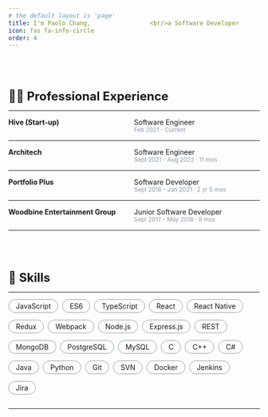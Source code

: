 ```yaml
---
# the default layout is 'page'
title: I'm Paolo Chang,　　　　　　　　　　<br/>a Software Developer
icon: fas fa-info-circle
order: 4
---
```


<style type='text/css'>
[class*="about__content"] {
  margin-top: 80px;
}
[class*="about__title"] {
  font-size: x-large;
}
[class*="experience__container"] {
  display: flex;
  flex-direction: row;
}
[class*="experience__company"] {
  width: 50%;
}
[class*="experience__infotab"] {
  width: 50%;
  display: flex;
  flex-direction: column;
}
[class*="experience__workperiod"] {
  font-size: smaller;
  color: #8898AA;
}
[class*="skills__contents"] {
  display: flex;
  flex-direction: row;
  margin: 0;
  padding: 0;
  list-style-type: none;
  flex-wrap: wrap;
}
[class*="skills__item"] {
  margin: 0 8px 14px 0;
  padding: 4px 14px;
  border: 1px solid #8898AA;
  border-radius: 100px;
}
</style>

<div class=about__content>
  <strong class=about__title>👨‍💻 Professional Experience</strong>
  <hr/>
  <div class=experience__container>
    <strong class=experience__company>Hive (Start-up)</strong>
    <div class=experience__infotab>
      <span>Software Engineer</span>
      <span class=experience__workperiod>Feb 2021 - Current</span>
    </div>
  </div>
  <hr/>
  <div class=experience__container>
    <strong class=experience__company>Architech</strong>
    <div class=experience__infotab>
      <span>Software Engineer</span>
      <span class=experience__workperiod>Sept 2021 - Aug 2022 · 11 mos</span>
    </div>
  </div>
  <hr/>
  <div class=experience__container>
    <strong class=experience__company>Portfolio Plus</strong>
    <div class=experience__infotab>
      <span>Software Developer</span>
      <span class=experience__workperiod>Sept 2018 - Jan 2021 · 2 yr 5 mos</span>
    </div>
  </div>
  <hr/>
  <div class=experience__container>
    <strong class=experience__company>Woodbine Entertainment Group</strong>
    <div class=experience__infotab>
      <span>Junior Software Developer</span>
      <span class=experience__workperiod>Sept 2017 - May 2018 · 9 mos</span>
    </div>
  </div>
  <hr/>
</div>

<div class=about__content>
  <strong class=about__title>💪 Skills</strong>
  <hr/>
  <ul class=skills__contents>
    <li class=skills__item>JavaScript</li>
    <li class=skills__item>ES6</li>
    <li class=skills__item>TypeScript</li>
    <li class=skills__item>React</li>
    <li class=skills__item>React Native</li>
    <li class=skills__item>Redux</li>
    <li class=skills__item>Webpack</li>
    <li class=skills__item>Node.js</li>
    <li class=skills__item>Express.js</li>
    <li class=skills__item>REST</li>
    <li class=skills__item>MongoDB</li>
    <li class=skills__item>PostgreSQL</li>
    <li class=skills__item>MySQL</li>
    <li class=skills__item>C</li>
    <li class=skills__item>C++</li>
    <li class=skills__item>C#</li>
    <li class=skills__item>Java</li>
    <li class=skills__item>Python</li>
    <li class=skills__item>Git</li>
    <li class=skills__item>SVN</li>
    <li class=skills__item>Docker</li>
    <li class=skills__item>Jenkins</li>
    <li class=skills__item>Jira</li>
  </ul>
  <hr/>
</div>
